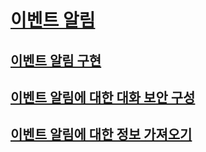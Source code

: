 # [이벤트 알림](event-notifications.md)
## [이벤트 알림 구현](implement-event-notifications.md)
## [이벤트 알림에 대한 대화 보안 구성](configure-dialog-security-for-event-notifications.md)
## [이벤트 알림에 대한 정보 가져오기](get-information-about-event-notifications.md)
